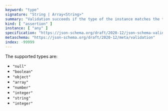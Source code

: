```yaml
---
keyword: "type"
signature: "String | Array<String>"
summary: "Validation succeeds if the type of the instance matches the type represented by the given type, or matches at least one of the given types."
kind: [ "assertion" ]
instance: [ "any" ]
specification: "https://json-schema.org/draft/2020-12/json-schema-validation.html#section-6.1.1"
metaschema: "https://json-schema.org/draft/2020-12/meta/validation"
index: -99999
---
```


The supported types are:

- `"null"`
- `"boolean"`
- `"object"`
- `"array"`
- `"number"`
- `"integer"`
- `"string"`
- `"integer"`  
